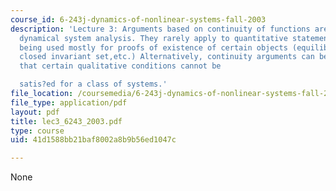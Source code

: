 ```yaml
---
course_id: 6-243j-dynamics-of-nonlinear-systems-fall-2003
description: 'Lecture 3: Arguments based on continuity of functions are common in
  dynamical system analysis. They rarely apply to quantitative statements,instead
  being used mostly for proofs of existence of certain objects (equilibria,open or
  closed invariant set,etc.) Alternatively, continuity arguments can be used to show
  that certain qualitative conditions cannot be

  satis?ed for a class of systems.'
file_location: /coursemedia/6-243j-dynamics-of-nonlinear-systems-fall-2003/41d1588bb21baf8002a8b9b56ed1047c_lec3_6243_2003.pdf
file_type: application/pdf
layout: pdf
title: lec3_6243_2003.pdf
type: course
uid: 41d1588bb21baf8002a8b9b56ed1047c

---
```

None